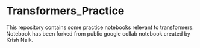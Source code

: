 # Transformers_Practice

This repository contains some practice notebooks relevant to transformers.
Notebook has been forked from public google collab notebook created by Krish Naik.
